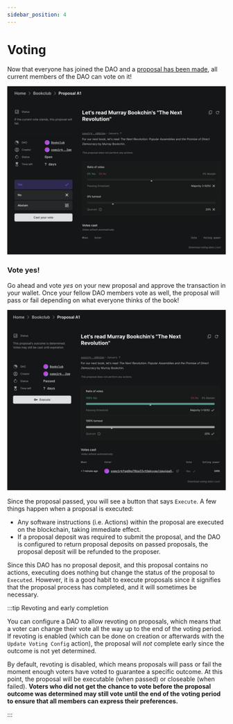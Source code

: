 ```yaml
---
sidebar_position: 4
---
```


# Voting

Now that everyone has joined the DAO and a [proposal has been
made](/quickstart/create-a-proposal), all current members of the DAO can vote on
it!

![Proposal vote](/img/quickstart/proposal-vote.png)

### Vote yes!

Go ahead and vote _yes_ on your new proposal and approve the transaction in your
wallet. Once your fellow DAO members vote as well, the proposal will pass or
fail depending on what everyone thinks of the book!

![Proposal passed](/img/quickstart/proposal-vote-done.png)

Since the proposal passed, you will see a button that says `Execute`. A few
things happen when a proposal is executed:

- Any software instructions (i.e. Actions) within the proposal are executed on
  the blockchain, taking immediate effect.
- If a proposal deposit was required to submit the proposal, and the DAO is
  configured to return proposal deposits on passed proposals, the proposal
  deposit will be refunded to the proposer.

Since this DAO has no proposal deposit, and this proposal contains no actions,
executing does nothing but change the status of the proposal to `Executed`.
However, it is a good habit to execute proposals since it signifies that the
proposal process has completed, and it will sometimes be necessary.

:::tip Revoting and early completion

You can configure a DAO to allow revoting on proposals, which means that a voter
can change their vote all the way up to the end of the voting period. If
revoting is enabled (which can be done on creation or afterwards with the
`Update Voting Config` action), the proposal will _not_ complete early since the
outcome is not yet determined.

By default, revoting is disabled, which means proposals will pass or fail the
moment enough voters have voted to guarantee a specific outcome. At this point,
the proposal will be executable (when passed) or closeable (when failed).
**Voters who did not get the chance to vote before the proposal outcome was
determined may still vote until the end of the voting period to ensure that all
members can express their preferences.**

:::
